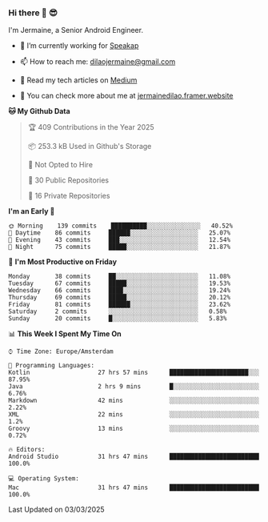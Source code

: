 ### Hi there 👋 😎
I'm Jermaine, a Senior Android Engineer.

- 🔭 I’m currently working for [Speakap](https://www.speakap.com/)

- 📫 How to reach me: dilaojermaine@gmail.com

- 📖 Read my tech articles on [Medium](https://jermainedilao.medium.com/)

- 👀 You can check more about me at [jermainedilao.framer.website](https://jermainedilao.framer.website)

<!--
**jermainedilao/jermainedilao** is a ✨ _special_ ✨ repository because its `README.md` (this file) appears on your GitHub profile.

Here are some ideas to get you started:

- 🔭 I’m currently working on ...
- 🌱 I’m currently learning ...
- 👯 I’m looking to collaborate on ...
- 🤔 I’m looking for help with ...
- 💬 Ask me about ...
- 📫 How to reach me: ...
- 😄 Pronouns: ...
- ⚡ Fun fact: ...
-->

<!--START_SECTION:waka-->
**🐱 My Github Data** 

> 🏆 409 Contributions in the Year 2025
 > 
> 📦 253.3 kB Used in Github's Storage 
 > 
> 🚫 Not Opted to Hire
 > 
> 📜 30 Public Repositories 
 > 
> 🔑 16 Private Repositories  
 > 
**I'm an Early 🐤** 

```text
🌞 Morning    139 commits    ██████████░░░░░░░░░░░░░░░   40.52% 
🌆 Daytime    86 commits     ██████░░░░░░░░░░░░░░░░░░░   25.07% 
🌃 Evening    43 commits     ███░░░░░░░░░░░░░░░░░░░░░░   12.54% 
🌙 Night      75 commits     █████░░░░░░░░░░░░░░░░░░░░   21.87%

```
📅 **I'm Most Productive on Friday** 

```text
Monday       38 commits     ██░░░░░░░░░░░░░░░░░░░░░░░   11.08% 
Tuesday      67 commits     █████░░░░░░░░░░░░░░░░░░░░   19.53% 
Wednesday    66 commits     ████░░░░░░░░░░░░░░░░░░░░░   19.24% 
Thursday     69 commits     █████░░░░░░░░░░░░░░░░░░░░   20.12% 
Friday       81 commits     ██████░░░░░░░░░░░░░░░░░░░   23.62% 
Saturday     2 commits      ░░░░░░░░░░░░░░░░░░░░░░░░░   0.58% 
Sunday       20 commits     █░░░░░░░░░░░░░░░░░░░░░░░░   5.83%

```


📊 **This Week I Spent My Time On** 

```text
⌚︎ Time Zone: Europe/Amsterdam

💬 Programming Languages: 
Kotlin                   27 hrs 57 mins      ██████████████████████░░░   87.95% 
Java                     2 hrs 9 mins        █░░░░░░░░░░░░░░░░░░░░░░░░   6.76% 
Markdown                 42 mins             ░░░░░░░░░░░░░░░░░░░░░░░░░   2.22% 
XML                      22 mins             ░░░░░░░░░░░░░░░░░░░░░░░░░   1.2% 
Groovy                   13 mins             ░░░░░░░░░░░░░░░░░░░░░░░░░   0.72%

🔥 Editors: 
Android Studio           31 hrs 47 mins      █████████████████████████   100.0%

💻 Operating System: 
Mac                      31 hrs 47 mins      █████████████████████████   100.0%

```


 Last Updated on 03/03/2025
<!--END_SECTION:waka-->
